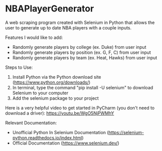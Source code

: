 # NBAPlayerGenerator
A web scraping program created with Selenium in Python that allows the user to generate up to date NBA players with a couple inputs.

Features I would like to add:
  - Randomly generate players by college (ex. Duke) from user input
  - Randomly generate players by position (ex. G, F, C) from user input
  - Randomly generate players by team (ex. Heat, Hawks) from user input

Steps to Use:
  1. Install Python via the Python download site (https://www.python.org/downloads/)
  2. In terminal, type the command "pip install -U selenium" to download Selenium to your computer
  3. Add the selenium package to your project

Here is a very helpful video to get started in PyCharm (you don't need to download a driver):
https://youtu.be/WgO5NjPWMhY

Relevant Documentation:
  - Unofficial Python In Selenium Documentation (https://selenium-python.readthedocs.io/index.html)
  - Official Documentation (https://www.selenium.dev/)
